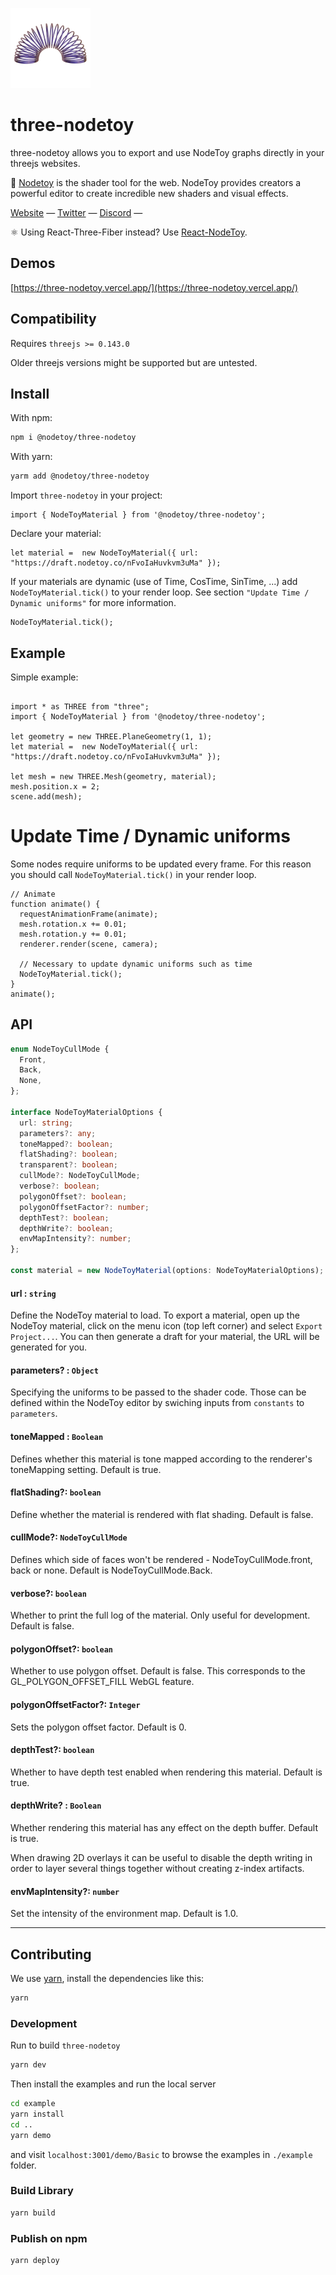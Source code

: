 [<img src="./public/hero.png" width="128"/>](image.png)
# three-nodetoy

three-nodetoy allows you to export and use NodeToy graphs directly in your threejs websites.

🌈 [Nodetoy](https://nodetoy.co) is the shader tool for the web. NodeToy provides creators a powerful editor to create incredible new shaders and visual effects.

[Website](https://nodetoy.co/) &mdash;
[Twitter](https://twitter.com/nodetoy) &mdash;
[Discord](https://discord.gg/9ZbGRgZWeV) &mdash;

⚛️ Using React-Three-Fiber instead? Use [React-NodeToy](https://github.com/NodeToy/react-nodetoy).

## Demos

[https://three-nodetoy.vercel.app/](https://three-nodetoy.vercel.app/)


## Compatibility

Requires `threejs >= 0.143.0`

Older threejs versions might be supported but are untested.

## Install

With npm:
```sh
npm i @nodetoy/three-nodetoy
```

With yarn:
```sh
yarm add @nodetoy/three-nodetoy
```

Import `three-nodetoy` in your project:
```tsx
import { NodeToyMaterial } from '@nodetoy/three-nodetoy';
```

Declare your material:
```tsx
let material =  new NodeToyMaterial({ url: "https://draft.nodetoy.co/nFvoIaHuvkvm3uMa" });
```

If your materials are dynamic (use of Time, CosTime, SinTime, ...) add `NodeToyMaterial.tick()` to your render loop. See section `"Update Time / Dynamic uniforms"` for more information.

```tsx
NodeToyMaterial.tick();
```

## Example

Simple example:
```tsx

import * as THREE from "three";
import { NodeToyMaterial } from '@nodetoy/three-nodetoy';

let geometry = new THREE.PlaneGeometry(1, 1);
let material =  new NodeToyMaterial({ url: "https://draft.nodetoy.co/nFvoIaHuvkvm3uMa" });

let mesh = new THREE.Mesh(geometry, material);
mesh.position.x = 2;
scene.add(mesh);
```

# Update Time / Dynamic uniforms

Some nodes require uniforms to be updated every frame.
For this reason you should call `NodeToyMaterial.tick()` in your render loop.

```tsx
// Animate
function animate() {
  requestAnimationFrame(animate);
  mesh.rotation.x += 0.01;
  mesh.rotation.y += 0.01;
  renderer.render(scene, camera);

  // Necessary to update dynamic uniforms such as time
  NodeToyMaterial.tick();
}
animate();
```


## API

```ts
enum NodeToyCullMode {
  Front,
  Back,
  None,
};

interface NodeToyMaterialOptions {
  url: string;
  parameters?: any;
  toneMapped?: boolean;
  flatShading?: boolean;
  transparent?: boolean;
  cullMode?: NodeToyCullMode;
  verbose?: boolean;
  polygonOffset?: boolean;
  polygonOffsetFactor?: number;
  depthTest?: boolean;
  depthWrite?: boolean;
  envMapIntensity?: number;
};

const material = new NodeToyMaterial(options: NodeToyMaterialOptions);
```

#### url : `string`

Define the NodeToy material to load. To export a material, open up the NodeToy material, click on the menu icon (top left corner) and select `Export Project...`. You can then generate a draft for your material, the URL will be generated for you.

#### parameters? : `Object`

Specifying the uniforms to be passed to the shader code. Those can be defined within the NodeToy editor by swiching inputs from `constants` to `parameters`.

#### toneMapped : `Boolean`

Defines whether this material is tone mapped according to the renderer's toneMapping setting. Default is true.

#### flatShading?: `boolean`

Define whether the material is rendered with flat shading. Default is false.

#### cullMode?: `NodeToyCullMode`

Defines which side of faces won't be rendered - NodeToyCullMode.front, back or none. Default is NodeToyCullMode.Back.

#### verbose?: `boolean`

Whether to print the full log of the material. Only useful for development. Default is false. 

#### polygonOffset?: `boolean`

Whether to use polygon offset. Default is false. This corresponds to the GL_POLYGON_OFFSET_FILL WebGL feature.

#### polygonOffsetFactor?: `Integer`

Sets the polygon offset factor. Default is 0.

#### depthTest?: `boolean`

Whether to have depth test enabled when rendering this material. Default is true.

#### depthWrite? : `Boolean`

Whether rendering this material has any effect on the depth buffer. Default is true.

When drawing 2D overlays it can be useful to disable the depth writing in order to layer several things together without creating z-index artifacts.


#### envMapIntensity?: `number`

Set the intensity of the environment map. Default is 1.0.

---

## Contributing

We use [yarn](https://yarnpkg.com/), install the dependencies like this:

```bash
yarn
```

### Development

Run to build `three-nodetoy`

```bash
yarn dev
```

Then install the examples and run the local server

```bash
cd example
yarn install
cd ..
yarn demo
```

and visit `localhost:3001/demo/Basic` to browse the examples in `./example` folder.

### Build Library

```bash
yarn build
```

### Publish on npm

```bash
yarn deploy
```
